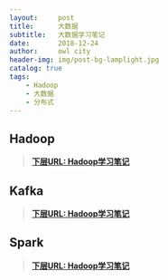 ```yaml
---
layout:     post
title:      大数据
subtitle:   大数据学习笔记
date:       2018-12-24
author:     owl city
header-img: img/post-bg-lamplight.jpg
catalog: true
tags:
    - Hadoop
    - 大数据
    - 分布式
---
```

## Hadoop

> **[下层URL: Hadoop学习笔记](http://owlcity.top/2020/01/01/SubBigData-Hadoop/)**

## Kafka

> **[下层URL: Hadoop学习笔记](http://owlcity.top/2020/01/02/SubBigData-Kafka/)**

## Spark

> **[下层URL: Hadoop学习笔记](http://owlcity.top/2020/01/02/SubBigData-Spark/)**
